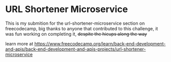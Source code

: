# URL Shortener Microservice

This is my submition for the url-shortener-microservice section on freecodecamp, big thanks to anyone that contributed to this challenge, it was fun working on completing it, ~~despite the hicups along the way~~

learn more at https://www.freecodecamp.org/learn/back-end-development-and-apis/back-end-development-and-apis-projects/url-shortener-microservice